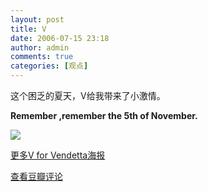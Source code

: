 ```yaml
---
layout: post
title: V
date: 2006-07-15 23:18
author: admin
comments: true
categories: [观点]
---
```

这个困乏的夏天，V给我带来了小激情。

<strong>Remember ,remember the 5th of November.</strong>

<a href="http://www.yupoo.com/photos/view?id=bc3f8e8c0c717833010c72bcda3b181e" title="点击放大"><img src="http://photo7.yupoo.com/20060715/231013_391660425.jpg" /></a>

<a href="http://www.flickr.com/photos/tags/vendetta/clusters/movie-poster-november/">更多V for Vendetta海报</a>

<a href="http://www.douban.com/subject/1309046/">查看豆瓣评论</a>
